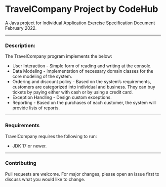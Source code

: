 # TravelCompany Project by CodeHub
A Java project for Individual Application Exercise Specification Document February 2022.

---
### Description: 
The TravelCompany program implements the below:
* User Interaction - Simple form of reading and writing at the console.
* Data Modeling - Implementation of necessary domain classes for the core modeling of the system.
* Ordering and discount policy - Based on the system’s requirements, customers are categorized into individual and business. They can buy tickets by paying either with cash or by using a credit card.
* Exception Handling - Design custom exceptions.
* Reporting - Based on the purchases of each customer, the system will provide lists of  reports.

---
### Requirements
TravelCompany requires the following to run:
* JDK 17 or newer.

---
### Contributing
Pull requests are welcome. For major changes, please open an issue first to discuss what you would like to change.



